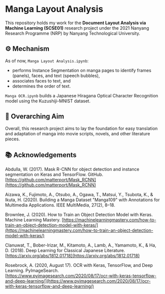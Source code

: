 # Manga Layout Analysis
This repository holds my work for the **Document Layout Analysis via Machine Learning (SCSE01)** research project under the 2021 Nanyang Research Programme (NRP) by Nanyang Technological University.

## ⚙️ Mechanism
As of now, `Manga Layout Analysis.ipynb`:
- performs Instance Segmentation on manga pages to identify frames (panels), faces, and text (speech bubbles),
- associates faces to text, and
- determines the order of text.

`Manga OCR.ipynb` builds a Japanese Hiragana Optical Character Recognition model using the Kuzushiji-MNIST dataset.

## 🎯 Overarching Aim
Overall, this research project aims to lay the foundation for easy translation and adaptation of manga into movie scripts, novels, and other literature pieces.

## 📚 Acknowledgements
Abdulla, W. (2017). Mask R-CNN for object detection and instance segmentation on Keras and TensorFlow. GitHub. [https://github.com/matterport/Mask_RCNN](https://github.com/matterport/Mask_RCNN)

Aizawa, K., Fujimoto, A., Otsubo, A., Ogawa, T., Matsui, Y., Tsubota, K., & Ikuta, H. (2020). Building a Manga Dataset "Manga109" with Annotations for Multimedia Applications. IEEE MultiMedia, 27(2), 8–18.

Brownlee, J. (2020). How to Train an Object Detection Model with Keras. Machine Learning Mastery. [https://machinelearningmastery.com/how-to-train-an-object-detection-model-with-keras/](https://machinelearningmastery.com/how-to-train-an-object-detection-model-with-keras/)

Clanuwat, T., Bober-Irizar, M., Kitamoto, A., Lamb, A., Yamamoto, K., & Ha, D. (2018). Deep Learning for Classical Japanese Literature. [https://arxiv.org/abs/1812.01718](https://arxiv.org/abs/1812.01718)

Rosebrock, A. (2020, August 17). OCR with Keras, TensorFlow, and Deep Learning. PyImageSearch. [https://www.pyimagesearch.com/2020/08/17/ocr-with-keras-tensorflow-and-deep-learning/](https://www.pyimagesearch.com/2020/08/17/ocr-with-keras-tensorflow-and-deep-learning/)